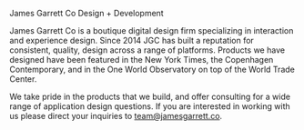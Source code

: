 James Garrett Co
Design + Development

James Garrett Co is a boutique digital design firm specializing in interaction and experience design. Since 2014 JGC has built a reputation for consistent, quality, design across a range of platforms. Products we have designed have been featured in the New York Times, the Copenhagen Contemporary, and in the One World Observatory on top of the World Trade Center.

We take pride in the products that we build, and offer consulting for a wide range of application design questions. If you are interested in working with us please direct your inquiries to team@jamesgarrett.co.
